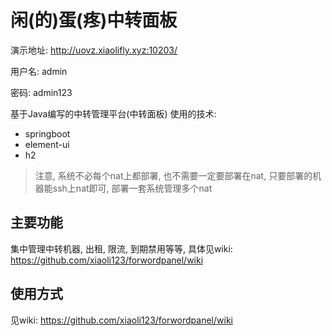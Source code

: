 # 闲(的)蛋(疼)中转面板
演示地址: http://uovz.xiaolifly.xyz:10203/

用户名: admin

密码: admin123

基于Java编写的中转管理平台(中转面板)
使用的技术:
- springboot
- element-ui
- h2

> 注意, 系统不必每个nat上都部署, 也不需要一定要部署在nat, 只要部署的机器能ssh上nat即可, 部署一套系统管理多个nat



## 主要功能
集中管理中转机器, 出租, 限流, 到期禁用等等, 具体见wiki:
https://github.com/xiaoli123/forwordpanel/wiki

## 使用方式
见wiki: https://github.com/xiaoli123/forwordpanel/wiki


